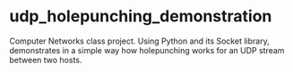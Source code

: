 # udp_holepunching_demonstration
Computer Networks class project. Using Python and its Socket library, demonstrates in a simple way how holepunching works for an UDP stream between two hosts.
